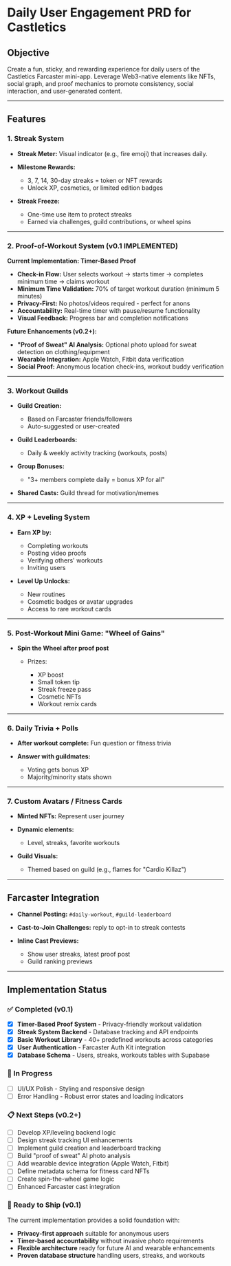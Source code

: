 # Daily User Engagement PRD for Castletics

## Objective

Create a fun, sticky, and rewarding experience for daily users of the Castletics Farcaster mini-app. Leverage Web3-native elements like NFTs, social graph, and proof mechanics to promote consistency, social interaction, and user-generated content.

---

## Features

### 1. Streak System

* **Streak Meter:** Visual indicator (e.g., fire emoji) that increases daily.
* **Milestone Rewards:**

  * 3, 7, 14, 30-day streaks = token or NFT rewards
  * Unlock XP, cosmetics, or limited edition badges
* **Streak Freeze:**

  * One-time use item to protect streaks
  * Earned via challenges, guild contributions, or wheel spins

---

### 2. Proof-of-Workout System (v0.1 IMPLEMENTED)

**Current Implementation: Timer-Based Proof**
* **Check-in Flow:** User selects workout → starts timer → completes minimum time → claims workout
* **Minimum Time Validation:** 70% of target workout duration (minimum 5 minutes)
* **Privacy-First:** No photos/videos required - perfect for anons
* **Accountability:** Real-time timer with pause/resume functionality
* **Visual Feedback:** Progress bar and completion notifications

**Future Enhancements (v0.2+):**
* **"Proof of Sweat" AI Analysis:** Optional photo upload for sweat detection on clothing/equipment
* **Wearable Integration:** Apple Watch, Fitbit data verification
* **Social Proof:** Anonymous location check-ins, workout buddy verification

---

### 3. Workout Guilds

* **Guild Creation:**

  * Based on Farcaster friends/followers
  * Auto-suggested or user-created
* **Guild Leaderboards:**

  * Daily & weekly activity tracking (workouts, posts)
* **Group Bonuses:**

  * "3+ members complete daily = bonus XP for all"
* **Shared Casts:** Guild thread for motivation/memes

---

### 4. XP + Leveling System

* **Earn XP by:**

  * Completing workouts
  * Posting video proofs
  * Verifying others' workouts
  * Inviting users
* **Level Up Unlocks:**

  * New routines
  * Cosmetic badges or avatar upgrades
  * Access to rare workout cards

---

### 5. Post-Workout Mini Game: "Wheel of Gains"

* **Spin the Wheel after proof post**

  * Prizes:

    * XP boost
    * Small token tip
    * Streak freeze pass
    * Cosmetic NFTs
    * Workout remix cards

---

### 6. Daily Trivia + Polls

* **After workout complete:** Fun question or fitness trivia
* **Answer with guildmates:**

  * Voting gets bonus XP
  * Majority/minority stats shown

---

### 7. Custom Avatars / Fitness Cards

* **Minted NFTs:** Represent user journey
* **Dynamic elements:**

  * Level, streaks, favorite workouts
* **Guild Visuals:**

  * Themed based on guild (e.g., flames for "Cardio Killaz")

---

## Farcaster Integration

* **Channel Posting:** `#daily-workout`, `#guild-leaderboard`
* **Cast-to-Join Challenges:** reply to opt-in to streak contests
* **Inline Cast Previews:**

  * Show user streaks, latest proof post
  * Guild ranking previews

---

## Implementation Status

### ✅ Completed (v0.1)
* [x] **Timer-Based Proof System** - Privacy-friendly workout validation
* [x] **Streak System Backend** - Database tracking and API endpoints
* [x] **Basic Workout Library** - 40+ predefined workouts across categories
* [x] **User Authentication** - Farcaster Auth Kit integration
* [x] **Database Schema** - Users, streaks, workouts tables with Supabase

### 🔧 In Progress
* [ ] UI/UX Polish - Styling and responsive design
* [ ] Error Handling - Robust error states and loading indicators

### 📋 Next Steps (v0.2+)
* [ ] Develop XP/leveling backend logic 
* [ ] Design streak tracking UI enhancements
* [ ] Implement guild creation and leaderboard tracking
* [ ] Build "proof of sweat" AI photo analysis
* [ ] Add wearable device integration (Apple Watch, Fitbit)
* [ ] Define metadata schema for fitness card NFTs
* [ ] Create spin-the-wheel game logic
* [ ] Enhanced Farcaster cast integration

### 🚀 Ready to Ship (v0.1)
The current implementation provides a solid foundation with:
- **Privacy-first approach** suitable for anonymous users
- **Timer-based accountability** without invasive photo requirements  
- **Flexible architecture** ready for future AI and wearable enhancements
- **Proven database structure** handling users, streaks, and workouts

